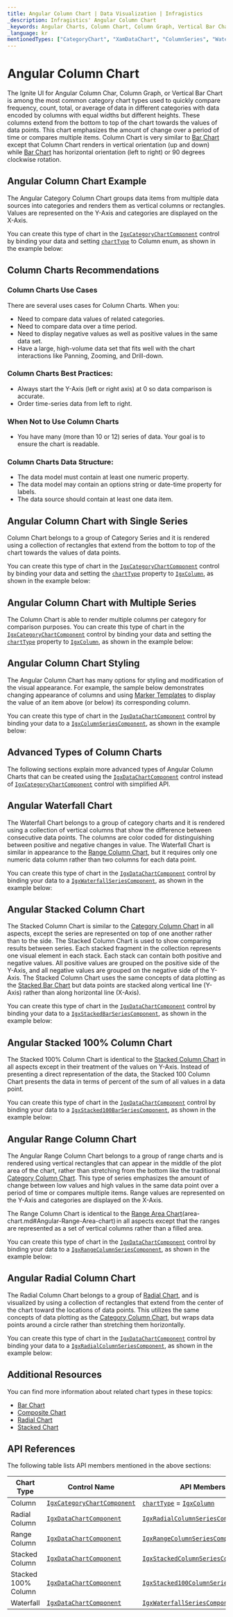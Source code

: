 ```yaml
---
title: Angular Column Chart | Data Visualization | Infragistics
_description: Infragistics' Angular Column Chart
_keywords: Angular Charts, Column Chart, Column Graph, Vertical Bar Chart, Infragistics
_language: kr
mentionedTypes: ["CategoryChart", "XamDataChart", "ColumnSeries", "WaterfallSeries", "StackedColumnSeries", "Stacked100ColumnSeries", "RangeColumnSeries", "RadialColumnSeries"]
---
```


# Angular Column Chart

The Ignite UI for Angular Column Char, Column Graph, or Vertical Bar Chart is among the most common category chart types used to quickly compare frequency, count, total, or average of data in different categories with data encoded by columns with equal widths but different heights. These columns extend from the bottom to top of the chart towards the values of data points. This chart emphasizes the amount of change over a period of time or compares multiple items. Column Chart is very similar to [Bar Chart](bar-chart.md) except that Column Chart renders in vertical orientation (up and down) while [Bar Chart](bar-chart.md) has horizontal orientation (left to right) or 90 degrees clockwise rotation.

## Angular Column Chart Example

The Angular Category Column Chart groups data items from multiple data sources into categories and renders them as vertical columns or rectangles. Values are represented on the Y-Axis and categories are displayed on the X-Axis.

You can create this type of chart in the [`IgxCategoryChartComponent`]({environment:dvApiBaseUrl}/products/ignite-ui-angular/api/docs/typescript/latest/classes/igxcategorychartcomponent.html) control by binding your data and setting [`chartType`]({environment:dvApiBaseUrl}/products/ignite-ui-angular/api/docs/typescript/latest/classes/igxcategorychartcomponent.html#charttype) to Column enum, as shown in the example below:

<code-view style="height: 600px" alt="Angular Column Chart Multiple Sources"
  data-demos-base-url="{environment:dvDemosBaseUrl}"
           iframe-src="{environment:dvDemosBaseUrl}/charts/category-chart-column-chart-multiple-sources"
                                        github-src="charts/category-chart/column-chart-multiple-sources">
</code-view>


<div class="divider--half"></div>

## Column Charts Recommendations

### Column Charts Use Cases

There are several uses cases for Column Charts. When you:

*   Need to compare data values of related categories.
*   Need to compare data over a time period.
*   Need to display negative values as well as positive values in the same data set.
*   Have a large, high-volume data set that fits well with the chart interactions like Panning, Zooming, and Drill-down.

### Column Charts Best Practices:

*   Always start the Y-Axis (left or right axis) at 0 so data comparison is accurate.
*   Order time-series data from left to right.

### When Not to Use Column Charts

*   You have many (more than 10 or 12) series of data. Your goal is to ensure the chart is readable.

### Column Charts Data Structure:

*   The data model must contain at least one numeric property.
*   The data model may contain an options string or date-time property for labels.
*   The data source should contain at least one data item.

## Angular Column Chart with Single Series

Column Chart belongs to a group of Category Series and it is rendered using a collection of rectangles that extend from the bottom to top of the chart towards the values of data points.

You can create this type of chart in the [`IgxCategoryChartComponent`]({environment:dvApiBaseUrl}/products/ignite-ui-angular/api/docs/typescript/latest/classes/igxcategorychartcomponent.html) control by binding your data and setting the [`chartType`]({environment:dvApiBaseUrl}/products/ignite-ui-angular/api/docs/typescript/latest/classes/igxcategorychartcomponent.html#charttype) property to [`IgxColumn`]({environment:dvApiBaseUrl}/products/ignite-ui-angular/api/docs/typescript/latest/classes/igxcolumn.html), as shown in the example below:

<code-view style="height: 600px" alt="Angular Column Chart with Single Source"
  data-demos-base-url="{environment:dvDemosBaseUrl}"
           iframe-src="{environment:dvDemosBaseUrl}/charts/category-chart-column-chart-single-source"
                                        github-src="charts/category-chart/column-chart-single-source">
</code-view>


<div class="divider--half"></div>

## Angular Column Chart with Multiple Series

The Column Chart is able to render multiple columns per category for comparison purposes. You can create this type of chart in the [`IgxCategoryChartComponent`]({environment:dvApiBaseUrl}/products/ignite-ui-angular/api/docs/typescript/latest/classes/igxcategorychartcomponent.html) control by binding your data and setting the [`chartType`]({environment:dvApiBaseUrl}/products/ignite-ui-angular/api/docs/typescript/latest/classes/igxcategorychartcomponent.html#charttype) property to [`IgxColumn`]({environment:dvApiBaseUrl}/products/ignite-ui-angular/api/docs/typescript/latest/classes/igxcolumn.html), as shown in the example below:

<code-view style="height: 600px" alt="Angular Column Chart with Multiple Sources"
  data-demos-base-url="{environment:dvDemosBaseUrl}"
           iframe-src="{environment:dvDemosBaseUrl}/charts/category-chart-column-chart-multiple-sources"
                                        github-src="charts/category-chart/column-chart-multiple-sources">
</code-view>


<div class="divider--half"></div>

## Angular Column Chart Styling

The Angular Column Chart has many options for styling and modification of the visual appearance. For example, the sample below demonstrates changing appearance of columns and using [Marker Templates](../features/chart-markers.md) to display the value of an item above (or below) its corresponding column.

You can create this type of chart in the [`IgxDataChartComponent`]({environment:dvApiBaseUrl}/products/ignite-ui-angular/api/docs/typescript/latest/classes/igxdatachartcomponent.html) control by binding your data to a [`IgxColumnSeriesComponent`]({environment:dvApiBaseUrl}/products/ignite-ui-angular/api/docs/typescript/latest/classes/igxcolumnseriescomponent.html), as shown in the example below:

<code-view style="height: 600px" alt="Angular Column Chart Styling"
  data-demos-base-url="{environment:dvDemosBaseUrl}"
           iframe-src="{environment:dvDemosBaseUrl}/charts/category-chart-column-chart-styling"
                                        github-src="charts/category-chart/column-chart-styling">
</code-view>


<div class="divider--half"></div>

## Advanced Types of Column Charts

The following sections explain more advanced types of Angular Column Charts that can be created using the [`IgxDataChartComponent`]({environment:dvApiBaseUrl}/products/ignite-ui-angular/api/docs/typescript/latest/classes/igxdatachartcomponent.html) control instead of [`IgxCategoryChartComponent`]({environment:dvApiBaseUrl}/products/ignite-ui-angular/api/docs/typescript/latest/classes/igxcategorychartcomponent.html) control with simplified API.

## Angular Waterfall Chart

The Waterfall Chart belongs to a group of category charts and it is rendered using a collection of vertical columns that show the difference between consecutive data points. The columns are color coded for distinguishing between positive and negative changes in value. The Waterfall Chart is similar in appearance to the [Range Column Chart](column-chart.md#angular-range-column-chart), but it requires only one numeric data column rather than two columns for each data point.

You can create this type of chart in the [`IgxDataChartComponent`]({environment:dvApiBaseUrl}/products/ignite-ui-angular/api/docs/typescript/latest/classes/igxdatachartcomponent.html) control by binding your data to a [`IgxWaterfallSeriesComponent`]({environment:dvApiBaseUrl}/products/ignite-ui-angular/api/docs/typescript/latest/classes/igxwaterfallseriescomponent.html), as shown in the example below:

<code-view style="height: 600px" alt="Angular Waterfall Chart"
  data-demos-base-url="{environment:dvDemosBaseUrl}"
           iframe-src="{environment:dvDemosBaseUrl}/charts/data-chart-waterfall-chart"
                                        github-src="charts/data-chart/waterfall-chart">
</code-view>


<div class="divider--half"></div>

## Angular Stacked Column Chart

The Stacked Column Chart is similar to the [Category Column Chart](column-chart.md#angular-column-chart-example) in all aspects, except the series are represented on top of one another rather than to the side. The Stacked Column Chart is used to show comparing results between series. Each stacked fragment in the collection represents one visual element in each stack. Each stack can contain both positive and negative values. All positive values are grouped on the positive side of the Y-Axis, and all negative values are grouped on the negative side of the Y-Axis. The Stacked Column Chart uses the same concepts of data plotting as the [Stacked Bar Chart](stacked-chart.md#angular-stacked-bar-chart) but data points are stacked along vertical line (Y-Axis) rather than along horizontal line (X-Axis).

You can create this type of chart in the [`IgxDataChartComponent`]({environment:dvApiBaseUrl}/products/ignite-ui-angular/api/docs/typescript/latest/classes/igxdatachartcomponent.html) control by binding your data to a [`IgxStackedBarSeriesComponent`]({environment:dvApiBaseUrl}/products/ignite-ui-angular/api/docs/typescript/latest/classes/igxstackedbarseriescomponent.html), as shown in the example below:

<code-view style="height: 600px" alt="Angular Stacked Column Chart"
  data-demos-base-url="{environment:dvDemosBaseUrl}"
           iframe-src="{environment:dvDemosBaseUrl}/charts/data-chart-stacked-column-chart"
                                        github-src="charts/data-chart/stacked-column-chart">
</code-view>


<div class="divider--half"></div>

## Angular Stacked 100% Column Chart

The Stacked 100% Column Chart is identical to the [Stacked Column Chart](stacked-chart.md#angular-stacked-column-chart) in all aspects except in their treatment of the values on Y-Axis. Instead of presenting a direct representation of the data, the Stacked 100 Column Chart presents the data in terms of percent of the sum of all values in a data point.

You can create this type of chart in the [`IgxDataChartComponent`]({environment:dvApiBaseUrl}/products/ignite-ui-angular/api/docs/typescript/latest/classes/igxdatachartcomponent.html) control by binding your data to a [`IgxStacked100BarSeriesComponent`]({environment:dvApiBaseUrl}/products/ignite-ui-angular/api/docs/typescript/latest/classes/igxstacked100barseriescomponent.html), as shown in the example below:

<code-view style="height: 600px" alt="Angular Stacked 100 Column Chart"
  data-demos-base-url="{environment:dvDemosBaseUrl}"
           iframe-src="{environment:dvDemosBaseUrl}/charts/data-chart-stacked-100-column-chart"
                                        github-src="charts/data-chart/stacked-100-column-chart">
</code-view>


<div class="divider--half"></div>

## Angular Range Column Chart

The Angular Range Column Chart belongs to a group of range charts and is rendered using vertical rectangles that can appear in the middle of the plot area of the chart, rather than stretching from the bottom like the traditional [Category Column Chart](column-chart.md#angular-column-chart-example). This type of series emphasizes the amount of change between low values and high values in the same data point over a period of time or compares multiple items. Range values are represented on the Y-Axis and categories are displayed on the X-Axis.

The Range Column Chart is identical to the [Range Area Chart](area-chart.md)(area-chart.md#Angular-Range-Area-chart) in all aspects except that the ranges are represented as a set of vertical columns rather than a filled area.

You can create this type of chart in the [`IgxDataChartComponent`]({environment:dvApiBaseUrl}/products/ignite-ui-angular/api/docs/typescript/latest/classes/igxdatachartcomponent.html) control by binding your data to a [`IgxRangeColumnSeriesComponent`]({environment:dvApiBaseUrl}/products/ignite-ui-angular/api/docs/typescript/latest/classes/igxrangecolumnseriescomponent.html), as shown in the example below:

<code-view style="height: 600px" alt="Angular Range Column Chart"
  data-demos-base-url="{environment:dvDemosBaseUrl}"
           iframe-src="{environment:dvDemosBaseUrl}/charts/data-chart-range-column-chart"
                                        github-src="charts/data-chart/range-column-chart">
</code-view>


<div class="divider--half"></div>

## Angular Radial Column Chart

The Radial Column Chart belongs to a group of [Radial Chart](radial-chart.md), and is visualized by using a collection of rectangles that extend from the center of the chart toward the locations of data points. This utilizes the same concepts of data plotting as the [Category Column Chart](column-chart.md#angular-column-chart-example), but wraps data points around a circle rather than stretching them horizontally.

You can create this type of chart in the [`IgxDataChartComponent`]({environment:dvApiBaseUrl}/products/ignite-ui-angular/api/docs/typescript/latest/classes/igxdatachartcomponent.html) control by binding your data to a [`IgxRadialColumnSeriesComponent`]({environment:dvApiBaseUrl}/products/ignite-ui-angular/api/docs/typescript/latest/classes/igxradialcolumnseriescomponent.html), as shown in the example below:

<code-view style="height: 600px" alt="Angular Radial Column Chart"
  data-demos-base-url="{environment:dvDemosBaseUrl}"
           iframe-src="{environment:dvDemosBaseUrl}/charts/data-chart-radial-column-chart"
                                        github-src="charts/data-chart/radial-column-chart">
</code-view>


<div class="divider--half"></div>

## Additional Resources

You can find more information about related chart types in these topics:

*   [Bar Chart](bar-chart.md)
*   [Composite Chart](composite-chart.md)
*   [Radial Chart](radial-chart.md)
*   [Stacked Chart](stacked-chart.md)

## API References

The following table lists API members mentioned in the above sections:

| Chart Type          | Control Name       | API Members |
| --------------------|--------------------|------------------------ |
| Column              | [`IgxCategoryChartComponent`]({environment:dvApiBaseUrl}/products/ignite-ui-angular/api/docs/typescript/latest/classes/igxcategorychartcomponent.html) | [`chartType`]({environment:dvApiBaseUrl}/products/ignite-ui-angular/api/docs/typescript/latest/classes/igxcategorychartcomponent.html#charttype) = [`IgxColumn`]({environment:dvApiBaseUrl}/products/ignite-ui-angular/api/docs/typescript/latest/classes/igxcolumn.html) |
| Radial Column       | [`IgxDataChartComponent`]({environment:dvApiBaseUrl}/products/ignite-ui-angular/api/docs/typescript/latest/classes/igxdatachartcomponent.html)     | [`IgxRadialColumnSeriesComponent`]({environment:dvApiBaseUrl}/products/ignite-ui-angular/api/docs/typescript/latest/classes/igxradialcolumnseriescomponent.html) |
| Range Column        | [`IgxDataChartComponent`]({environment:dvApiBaseUrl}/products/ignite-ui-angular/api/docs/typescript/latest/classes/igxdatachartcomponent.html)     | [`IgxRangeColumnSeriesComponent`]({environment:dvApiBaseUrl}/products/ignite-ui-angular/api/docs/typescript/latest/classes/igxrangecolumnseriescomponent.html) |
| Stacked Column      | [`IgxDataChartComponent`]({environment:dvApiBaseUrl}/products/ignite-ui-angular/api/docs/typescript/latest/classes/igxdatachartcomponent.html)     | [`IgxStackedColumnSeriesComponent`]({environment:dvApiBaseUrl}/products/ignite-ui-angular/api/docs/typescript/latest/classes/igxstackedcolumnseriescomponent.html) |
| Stacked 100% Column | [`IgxDataChartComponent`]({environment:dvApiBaseUrl}/products/ignite-ui-angular/api/docs/typescript/latest/classes/igxdatachartcomponent.html)     | [`IgxStacked100ColumnSeriesComponent`]({environment:dvApiBaseUrl}/products/ignite-ui-angular/api/docs/typescript/latest/classes/igxstacked100columnseriescomponent.html) |
| Waterfall           | [`IgxDataChartComponent`]({environment:dvApiBaseUrl}/products/ignite-ui-angular/api/docs/typescript/latest/classes/igxdatachartcomponent.html)     | [`IgxWaterfallSeriesComponent`]({environment:dvApiBaseUrl}/products/ignite-ui-angular/api/docs/typescript/latest/classes/igxwaterfallseriescomponent.html) |
